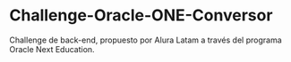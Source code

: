 # Challenge-Oracle-ONE-Conversor
Challenge de back-end, propuesto por Alura Latam a través del programa Oracle Next Education.
